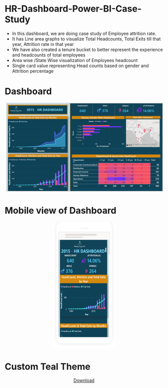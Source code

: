 # HR-Dashboard-Power-BI-Case-Study


- In this dashboard, we are doing case study of Employee attrition rate.
- It has Line area graphs to visualize Total Headcounts, Total Exits till that year, Attrition rate in that year
- We have also created a tenure bucket to better represent the experience and headcounts of total employees
- Area wise /State Wise visualization of Employees headcount
- Single card value representing Head counts based on gender and Attrition percentage

# Dashboard

<p align="center">
<img src="https://github.com/devsingh-code/HR-Dashboard-Power-BI-Case-Study/blob/main/Hr_dashboard.png">
</p>

# Mobile view of Dashboard

<p align="center">
<img src="https://github.com/devsingh-code/HR-Dashboard-Power-BI-Case-Study/blob/main/mobile_hr_dashboard.png" width="200" height="400">
</p>



# Custom Teal Theme

<p align="center">
<a href="https://github.com/devsingh-code/HR-Dashboard-Power-BI-Case-Study/blob/main/Teal%20Dark%20Theme.json">Download</a>
</p>
